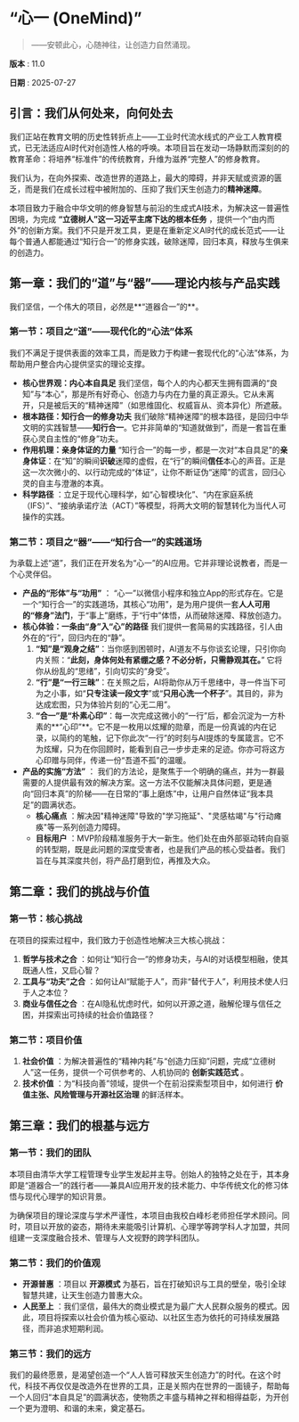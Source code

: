 # “心一 (OneMind)”

> ——安顿此心，心随神往，让创造力自然涌现。

**版本** : 11.0

**日期** : 2025-07-27

## **引言：我们从何处来，向何处去**

我们正站在教育文明的历史性转折点上——工业时代流水线式的产业工人教育模式，已无法适应AI时代对创造性人格的呼唤。本项目旨在发动一场静默而深刻的的教育革命：将培养“标准件”的传统教育，升维为滋养“完整人”的修身教育。

我们认为，在向外探索、改造世界的道路上，最大的障碍，并非天赋或资源的匮乏，而是我们在成长过程中被附加的、压抑了我们天生创造力的**精神迷障**。

本项目致力于融合中华文明的修身智慧与前沿的生成式AI技术，为解决这一普遍性困境，为完成 **“立德树人”这一习近平主席下达的根本任务** ，提供一个“由内而外”的创新方案。我们不只是开发工具，更是在重新定义AI时代的成长范式——让每个普通人都能通过“知行合一”的修身实践，破除迷障，回归本真，释放与生俱来的创造力。

## **第一章：我们的“道”与“器”——理论内核与产品实践**

我们坚信，一个伟大的项目，必然是**“道器合一”的**。

### **第一节：项目之“道”——现代化的“心法”体系**

我们不满足于提供表面的效率工具，而是致力于构建一套现代化的“心法”体系，为帮助用户整合内心提供坚实的理论支撑。

*   **核心世界观：内心本自具足**
    我们坚信，每个人的内心都天生拥有圆满的“良知”与“本心”，那是所有好奇心、创造力与内在力量的真正源头。它从未离开，只是被后天的“精神迷障”（如思维固化、权威盲从、资本异化）所遮蔽。
*   **根本路径：知行合一的修身功夫**
    我们破除“精神迷障”的根本路径，是回归中华文明的实践智慧——**知行合一**。它并非简单的“知道就做到”，而是一套旨在重获心灵自主性的“修身”功夫。
*   **作用机理：亲身体证的力量**
    “知行合一”的每一步，都是一次对“本自具足”的**亲身体证**：在“知”的瞬间**识破**迷障的虚假，在“行”的瞬间**信任**本心的声音。正是这一次次微小的、以行动完成的“体证”，让你不断证伪“迷障”的谎言，回归心灵的自主与澄澈的本真。
*   **科学路径** ：立足于现代心理科学，如“心智模块化”、“内在家庭系统（IFS）”、“接纳承诺疗法（ACT）”等模型，将两大文明的智慧转化为当代人可操作的实践。

### **第二节：项目之“器”——“知行合一”的实践道场**

为承载上述“道”，我们正在开发名为“心一”的AI应用。它并非理论说教者，而是一个心灵伴侣。

*   **产品的“形体”与“功用”** ：
    “心一”以微信小程序和独立App的形式存在。它是一个“知行合一”的实践道场，其核心“功用”，是为用户提供一套**人人可用的“修身”法门**，于“事上”磨练，于“行中”体悟，从而破除迷障、释放创造力。
*   **核心体验：一条由“身”入“心”的路径**
    我们提供一套简易的实践路径，引人由外在的“行”，回归内在的“静”。
    1.  **“知”是“观身之结”**：当你感到困顿时，AI道友不与你谈玄论理，只引你向内关照：“**此刻，身体何处有紧绷之感？不必分析，只需静观其在。**” 它将你从纷乱的“思绪”，引向切实的“身受”。
    2.  **“行”是“一行三昧”**：在关照之后，AI将助你从万千思绪中，寻一件当下可为之小事，如“**只专注读一段文字**”或“**只用心洗一个杯子**”。其目的，非为达成宏图，只为体验片刻的“心无二用”。
    3.  **“合一”是“朴素心印”**：每一次完成这微小的“一行”后，都会沉淀为一方朴素的**“心印”**。它不是一枚用以炫耀的勋章，而是一份真诚的内在记录，以简约的笔触，记下你此次“一行”的时刻与AI提炼的专属箴言。它不为炫耀，只为在你回顾时，能看到自己一步步走来的足迹。你亦可将这方心印赠与同伴，传递一份“吾道不孤”的温暖。
*   **产品的实施“方法”** ：
    我们的方法论，是聚焦于一个明确的痛点，并为一群最需要的人提供最有效的解决方案。这一方法不仅能解决具体问题，更是通向“回归本真”的阶梯——在日常的“事上磨炼”中，让用户自然体证“我本具足”的圆满状态。
    *   **核心痛点** ：解决因"精神迷障"导致的"学习拖延"、"灵感枯竭"与"行动瘫痪"等一系列创造力障碍。
    *   **目标用户** ：MVP阶段精准服务于大一新生。他们处在由外部驱动转向自驱的转型期，既是此问题的深度受害者，也是我们产品的核心受益者。我们旨在与其深度共创，将产品打磨到位，再推及大众。

## **第二章：我们的挑战与价值**

### **第一节：核心挑战**

在项目的探索过程中，我们致力于创造性地解决三大核心挑战：

1.  **哲学与技术之合** ：如何让“知行合一”的修身功夫，与AI的对话模型相融，使其既通人性，又启心智？
2.  **工具与“功夫”之合** ：如何让AI“赋能于人”，而非“替代于人”，利用技术使人归于人之本位？
3.  **商业与信任之合** ：在AI隐私忧虑时代，如何以开源之道，融解伦理与信任之困，并探索出可持续的社会价值路径？

### **第二节：项目价值**

1.  **社会价值** ：为解决普遍性的“精神内耗”与“创造力压抑”问题，完成“立德树人”这一任务，提供一个可供参考的、人机协同的 **创新实践范式** 。
2.  **技术价值** ：为“科技向善”领域，提供一个在前沿探索型项目中，如何进行 **价值主张、风险管理与开源社区治理** 的鲜活样本。

## **第三章：我们的根基与远方**

### **第一节：我们的团队**

本项目由清华大学工程管理专业学生发起并主导。创始人的独特之处在于，其本身即是“道器合一”的践行者——兼具AI应用开发的技术能力、中华传统文化的修习体悟与现代心理学的知识背景。

为确保项目的理论深度与学术严谨性，本项目由我校白峰杉老师担任学术顾问。同时，项目以开放的姿态，期待未来能吸引计算机、心理学等跨学科人才加盟，共同组建一支深度融合技术、管理与人文视野的跨学科团队。

### **第二节：我们的价值观**

*   **开源普惠** ：项目以 **开源模式** 为基石，旨在打破知识与工具的壁垒，吸引全球智慧共建，让天生创造力普惠大众。
*   **人民至上** ：我们坚信，最伟大的商业模式是为最广大人民群众服务的模式。因此，项目将探索以社会价值为核心驱动、以社区生态为依托的可持续发展路径，而非追求短期利润。

### **第三节：我们的远方**

我们的最终愿景，是渴望创造一个“人人皆可释放天生创造力”的时代。在这个时代，科技不再仅仅是改造外在世界的工具，正是关照内在世界的一面镜子，帮助每一个人回归“本自具足”的圆满状态，使物质之丰盛与精神之祥和相得益彰，为开创一个更为澄明、和谐的未来，奠定基石。
